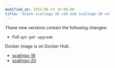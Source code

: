 ```yaml
---
modified_at: 2022-08-24 10:00:00
title: 'Stack scalingo-18 v18 and scalingo-20 v4'
---
```


These new versions contain the following changes:

* Full `apt-get upgrade`

Docker image is on Docker Hub:
* [scalingo-18](https://hub.docker.com/r/scalingo/scalingo-18)
* [scalingo-20](https://hub.docker.com/r/scalingo/scalingo-20)
